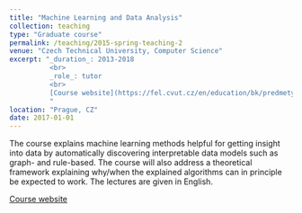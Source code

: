 ```yaml
---
title: "Machine Learning and Data Analysis"
collection: teaching
type: "Graduate course"
permalink: /teaching/2015-spring-teaching-2
venue: "Czech Technical University, Computer Science"
excerpt: "_duration_: 2013-2018
          <br>
          _role_: tutor
          <br>
          [Course website](https://fel.cvut.cz/en/education/bk/predmety/22/75/p227581302205.html)
          "
location: "Prague, CZ"
date: 2017-01-01
---
```


The course explains machine learning methods helpful for getting insight into data by automatically discovering interpretable data models such as graph- and rule-based. The course will also address a theoretical framework explaining why/when the explained algorithms can in principle be expected to work. The lectures are given in English.

[Course website](https://fel.cvut.cz/en/education/bk/predmety/22/75/p227581302205.html)